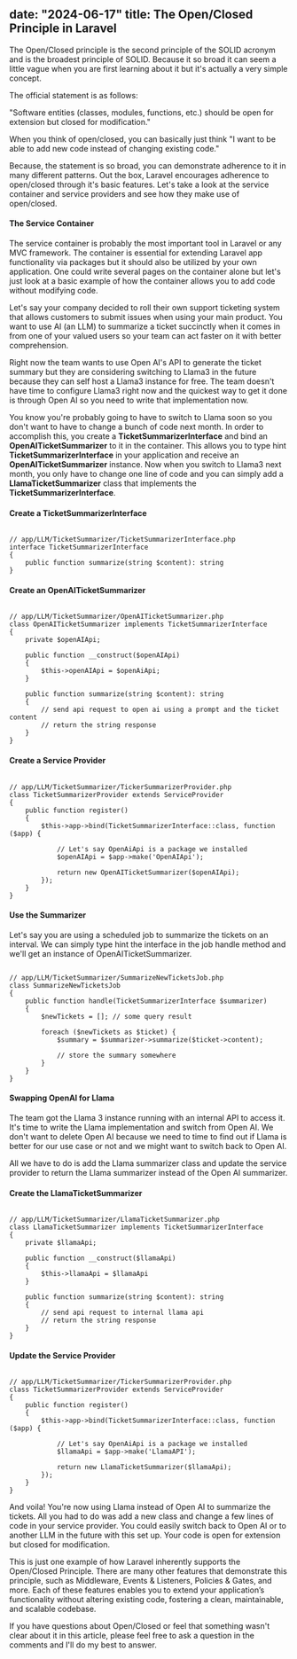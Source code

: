 date: "2024-06-17"
title: The Open/Closed Principle in Laravel
---
The Open/Closed principle is the second principle of the SOLID acronym and is the broadest principle of SOLID. Because it so broad it can seem a little vague when you are first learning about it but it's actually a very simple concept.

The official statement is as follows:

"Software entities (classes, modules, functions, etc.) should be open for extension but closed for modification."

When you think of open/closed, you can basically just think "I want to be able to add new code instead of changing existing code."

Because, the statement is so broad, you can demonstrate adherence to it in many different patterns. Out the box, Laravel encourages adherence to open/closed through it's basic features. Let's take a look at the service container and service providers and see how they make use of open/closed.

#### The Service Container
The service container is probably the most important tool in Laravel or any MVC framework. The container is essential for extending Laravel app functionality via packages but it should also be utilized by your own application. One could write several pages on the container alone but let's just look at a basic example of how the container allows you to add code without modifying code.

Let's say your company decided to roll their own support ticketing system that allows customers to submit issues when using your main product. You want to use AI (an LLM) to summarize a ticket succinctly when it comes in from one of your valued users so your team can act faster on it with better comprehension.

Right now the team wants to use Open AI's API to generate the ticket summary but they are considering switching to Llama3 in the future because they can self host a Llama3 instance for free. The team doesn't have time to configure Llama3 right now and the quickest way to get it done is through Open AI so you need to write that implementation now.

You know you're probably going to have to switch to Llama soon so you don't want to have to change a bunch of code next month. In order to accomplish this, you create a **TicketSummarizerInterface** and bind an **OpenAITicketSummarizer** to it in the container. This allows you to type hint **TicketSummarizerInterface** in your application and receive an **OpenAITicketSummarizer** instance. Now when you switch to Llama3 next month, you only have to change one line of code and you can simply add a **LlamaTicketSummarizer** class that implements the **TicketSummarizerInterface**.

#### Create a TicketSummarizerInterface
<pre><code class="language-php">
// app/LLM/TicketSummarizer/TicketSummarizerInterface.php
interface TicketSummarizerInterface
{
    public function summarize(string $content): string
}
</code></pre>

#### Create an OpenAITicketSummarizer
<pre><code class="language-php">
// app/LLM/TicketSummarizer/OpenAITicketSummarizer.php
class OpenAITicketSummarizer implements TicketSummarizerInterface
{
    private $openAIApi;

    public function __construct($openAIApi)
    {
        $this->openAIApi = $openAiApi;
    }

    public function summarize(string $content): string
    {
        // send api request to open ai using a prompt and the ticket content
        // return the string response
    }
}
</code></pre>

#### Create a Service Provider
<pre><code class="language-php">
// app/LLM/TicketSummarizer/TickerSummarizerProvider.php
class TicketSummarizerProvider extends ServiceProvider
{
    public function register()
    {
        $this->app->bind(TicketSummarizerInterface::class, function ($app) {

            // Let's say OpenAiApi is a package we installed
            $openAIApi = $app->make('OpenAIApi');

            return new OpenAITicketSummarizer($openAIApi);
        });
    }
}
</code></pre>

#### Use the Summarizer
Let's say you are using a scheduled job to summarize the tickets on an interval.
We can simply type hint the interface in the job handle method and we'll get an instance
of OpenAITicketSummarizer.

<pre><code class="language-php">
// app/LLM/TicketSummarizer/SummarizeNewTicketsJob.php
class SummarizeNewTicketsJob
{
    public function handle(TicketSummarizerInterface $summarizer)
    {
        $newTickets = []; // some query result

        foreach ($newTickets as $ticket) {
            $summary = $summarizer->summarize($ticket->content);

            // store the summary somewhere
        }
    }
}
</code></pre>

#### Swapping OpenAI for Llama
The team got the Llama 3 instance running with an internal API to access it. It's time to write the Llama implementation and switch from Open AI. We don't want to delete Open AI because we need to time to find out if Llama is better for our use case or not and we might want to switch back to Open AI.

All we have to do is add the Llama summarizer class and update the service provider to return the Llama summarizer instead of the Open AI summarizer.

#### Create the LlamaTicketSummarizer
<pre><code class="language-php">
// app/LLM/TicketSummarizer/LlamaTicketSummarizer.php
class LlamaTicketSummarizer implements TicketSummarizerInterface
{
    private $llamaApi;

    public function __construct($llamaApi)
    {
        $this->llamaApi = $llamaApi
    }

    public function summarize(string $content): string
    {
        // send api request to internal llama api
        // return the string response
    }
}
</code></pre>

#### Update the Service Provider
<pre><code class="language-php">
// app/LLM/TicketSummarizer/TickerSummarizerProvider.php
class TicketSummarizerProvider extends ServiceProvider
{
    public function register()
    {
        $this->app->bind(TicketSummarizerInterface::class, function ($app) {

            // Let's say OpenAiApi is a package we installed
            $llamaApi = $app->make('LlamaAPI');

            return new LlamaTicketSummarizer($llamaApi);
        });
    }
}
</code></pre>

And voila! You're now using Llama instead of Open AI to summarize the tickets. All you had to do was add a new class and change a few lines of code in your service provider. You could easily switch back to Open AI or to another LLM in the future with this set up. Your code is open for extension but closed for modification.

This is just one example of how Laravel inherently supports the Open/Closed Principle. There are many other features that demonstrate this principle, such as Middleware, Events & Listeners, Policies & Gates, and more. Each of these features enables you to extend your application’s functionality without altering existing code, fostering a clean, maintainable, and scalable codebase.

If you have questions about Open/Closed or feel that something wasn't clear about it in this article, please feel free to ask a question in the comments and I'll do my best to answer.